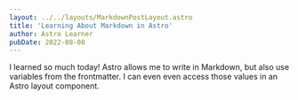 ```yaml
---
layout: ../../layouts/MarkdownPostLayout.astro
title: 'Learning About Markdown in Astro'
author: Astro Learner
pubDate: 2022-08-08
---
```


I learned so much today! Astro allows me to write in Markdown, but also use variables from the frontmatter. I can even even access those values in an Astro layout component.
